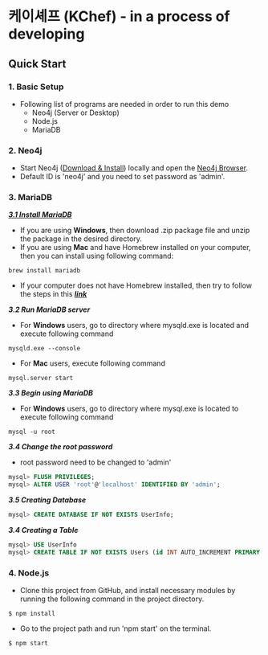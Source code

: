 # 케이셰프 (KChef) - in a process of developing

## Quick Start
### 1. Basic Setup
* Following list of programs are needed in order to run this demo
    * Neo4j (Server or Desktop)
    * Node.js
    * MariaDB

### 2. Neo4j
* Start Neo4j ([Download & Install](http://neo4j.com/download)) locally and open the [Neo4j Browser](http://localhost:7474).
* Default ID is 'neo4j' and you need to set password as 'admin'.

### 3. MariaDB

[***3.1 Install MariaDB***](https://downloads.mariadb.org/mariadb/10.3.8/)

* If you are using __Windows__, then download .zip package file and unzip the package in the desired directory.
* If you are using __Mac__ and have Homebrew installed on your computer, then you can install using following command:

```
brew install mariadb
```
* If your computer does not have Homebrew installed, then try to follow the steps in this [***link***](https://mariadb.com/kb/en/library/installing-mariadb-server-pkg-packages-on-macos/)

***3.2 Run MariaDB server***

* For __Windows__ users, go to directory where mysqld.exe is located and execute following command

```
mysqld.exe --console
```

* For __Mac__ users, execute following command

```
mysql.server start
```

***3.3 Begin using MariaDB***

* For __Windows__ users, go to directory where mysql.exe is located to execute following command

```
mysql -u root
```

***3.4 Change the root password***
* root password need to be changed to 'admin'

```sql
mysql> FLUSH PRIVILEGES;
mysql> ALTER USER 'root'@'localhost' IDENTIFIED BY 'admin';
```
***3.5 Creating Database***
```sql
mysql> CREATE DATABASE IF NOT EXISTS UserInfo;
```

***3.4 Creating a Table***
```sql
mysql> USE UserInfo
mysql> CREATE TABLE IF NOT EXISTS Users (id INT AUTO_INCREMENT PRIMARY KEY, profileid VARCHAR(30), token VARCHAR(200), email VARCHAR(30), password VARCHAR(100))
```

### 4. Node.js
* Clone this project from GitHub, and install necessary modules by running the following command in the project directory.
```
$ npm install
```
* Go to the project path and run 'npm start' on the terminal.

```
$ npm start
```
